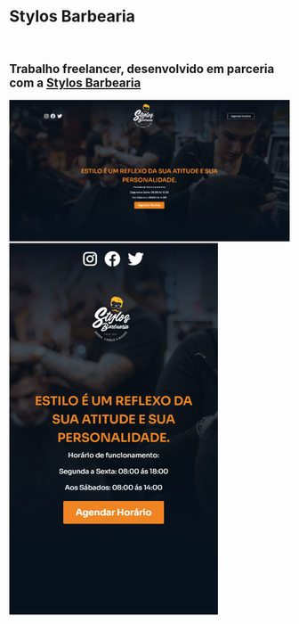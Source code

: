 <h1>Stylos Barbearia</h1>
<br>
<h2>Trabalho freelancer, desenvolvido em parceria com a <a href="https://stylos-barbearia.vercel.app/">Stylos Barbearia</a></h2>

<img src="https://github.com/Barral13/Stylos-Barbearia/blob/main/assets/web.png?raw=true" />
<img src="https://github.com/Barral13/Stylos-Barbearia/blob/main/assets/Mobile.png?raw=true" />


